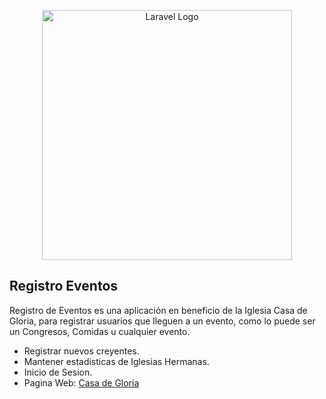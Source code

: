 <p align="center">
    <a href="https://laravel.com" target="_blank"><img src="https://raw.githubusercontent.com/laravel/art/master/logo-lockup/5%20SVG/2%20CMYK/1%20Full%20Color/laravel-logolockup-cmyk-red.svg" width="400" alt="Laravel Logo"></a>
</p>

## Registro Eventos

Registro de Eventos es una aplicación en beneficio de la Iglesia Casa de Gloria, para registrar usuarios que lleguen a un evento, como lo puede ser un Congresos, Comidas u cualquier evento.

- Registrar nuevos creyentes.
- Mantener estadisticas de Iglesias Hermanas.
- Inicio de Sesion.
- Pagina Web: [Casa de Gloria](https://casadegloria.com)
